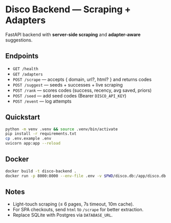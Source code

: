# Disco Backend — Scraping + Adapters

FastAPI backend with **server-side scraping** and **adapter-aware** suggestions.

## Endpoints
- `GET /health`
- `GET /adapters`
- `POST /scrape` — accepts { domain, url?, html? } and returns codes
- `POST /suggest` — seeds + successes + live scraping
- `POST /rank` — scores codes (success, recency, avg saved, priors)
- `POST /seed` — add seed codes (Bearer `DISCO_API_KEY`)
- `POST /event` — log attempts

## Quickstart
```bash
python -m venv .venv && source .venv/bin/activate
pip install -r requirements.txt
cp .env.example .env
uvicorn app:app --reload
```

## Docker
```bash
docker build -t disco-backend .
docker run -p 8000:8000 --env-file .env -v $PWD/disco.db:/app/disco.db disco-backend
```

## Notes
- Light-touch scraping (≤ 6 pages, 7s timeout, 10m cache).
- For SPA checkouts, send `html` to `/scrape` for better extraction.
- Replace SQLite with Postgres via `DATABASE_URL`.
